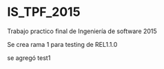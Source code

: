﻿# IS_TPF_2015
Trabajo practico final de Ingeniería de software 2015

Se crea rama 1 para testing de REL1.1.0


se agregó test1
